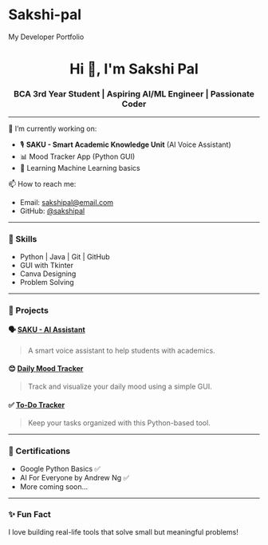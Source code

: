 # Sakshi-pal
My Developer Portfolio

<h1 align="center">Hi 👋, I'm Sakshi Pal</h1>
<h3 align="center">BCA 3rd Year Student | Aspiring AI/ML Engineer | Passionate Coder</h3>

---

🌱 I’m currently working on:
- 🎙️ **SAKU - Smart Academic Knowledge Unit** (AI Voice Assistant)
- 📊 Mood Tracker App (Python GUI)
- 🧠 Learning Machine Learning basics

📫 How to reach me:
- Email: sakshipal@email.com
- GitHub: [@sakshipal](https://github.com/sakshipal)

---

### 🔧 Skills
- Python | Java | Git | GitHub
- GUI with Tkinter
- Canva Designing
- Problem Solving

---

### 📂 Projects

#### 🗣️ [SAKU - AI Assistant](https://github.com/sakshipal/SAKU-AI)
> A smart voice assistant to help students with academics.

#### 😊 [Daily Mood Tracker](https://github.com/sakshipal/mood-tracker)
> Track and visualize your daily mood using a simple GUI.

#### ✅ [To-Do Tracker](https://github.com/sakshipal/daily-to-do)
> Keep your tasks organized with this Python-based tool.

---

### 📜 Certifications
- Google Python Basics ✅
- AI For Everyone by Andrew Ng ✅
- More coming soon...

---

### ✨ Fun Fact
I love building real-life tools that solve small but meaningful problems!

